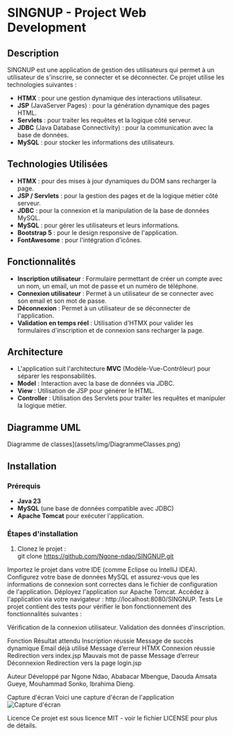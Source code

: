 # SINGNUP - Project Web Development

## Description

SINGNUP est une application de gestion des utilisateurs qui permet à un utilisateur de s'inscrire, se connecter et se déconnecter. Ce projet utilise les technologies suivantes : 

- **HTMX** : pour une gestion dynamique des interactions utilisateur.
- **JSP** (JavaServer Pages) : pour la génération dynamique des pages HTML.
- **Servlets** : pour traiter les requêtes et la logique côté serveur.
- **JDBC** (Java Database Connectivity) : pour la communication avec la base de données.
- **MySQL** : pour stocker les informations des utilisateurs.

## Technologies Utilisées

- **HTMX** : pour des mises à jour dynamiques du DOM sans recharger la page.
- **JSP / Servlets** : pour la gestion des pages et de la logique métier côté serveur.
- **JDBC** : pour la connexion et la manipulation de la base de données MySQL.
- **MySQL** : pour gérer les utilisateurs et leurs informations.
- **Bootstrap 5** : pour le design responsive de l'application.
- **FontAwesome** : pour l'intégration d'icônes.

## Fonctionnalités

- **Inscription utilisateur** : Formulaire permettant de créer un compte avec un nom, un email, un mot de passe et un numéro de téléphone.
- **Connexion utilisateur** : Permet à un utilisateur de se connecter avec son email et son mot de passe.
- **Déconnexion** : Permet à un utilisateur de se déconnecter de l'application.
- **Validation en temps réel** : Utilisation d'HTMX pour valider les formulaires d'inscription et de connexion sans recharger la page.

## Architecture

- L'application suit l'architecture **MVC** (Modèle-Vue-Contrôleur) pour séparer les responsabilités.
- **Model** : Interaction avec la base de données via JDBC.
- **View** : Utilisation de JSP pour générer le HTML.
- **Controller** : Utilisation des Servlets pour traiter les requêtes et manipuler la logique métier.

## Diagramme UML

Diagramme de classes](assets/img/DiagrammeClasses.png)

## Installation

### Prérequis

- **Java 23**
- **MySQL** (une base de données compatible avec JDBC)
- **Apache Tomcat** pour exécuter l'application.

### Étapes d'installation

1. Clonez le projet :  
git clone https://github.com/Ngone-ndao/SINGNUP.git

Importez le projet dans votre IDE (comme Eclipse ou IntelliJ IDEA).
Configurez votre base de données MySQL et assurez-vous que les informations de connexion sont correctes dans le fichier de configuration de l'application.
Déployez l'application sur Apache Tomcat.
Accédez à l'application via votre navigateur : http://localhost:8080/SINGNUP.
Tests
Le projet contient des tests pour vérifier le bon fonctionnement des fonctionnalités suivantes :

Vérification de la connexion utilisateur.
Validation des données d'inscription.

Fonction	        Résultat attendu
Inscription réussie	Message de succès dynamique
Email déjà utilisé	Message d’erreur HTMX
Connexion réussie	Redirection vers index.jsp
Mauvais mot de passe	Message d’erreur
Déconnexion	        Redirection vers la page login.jsp


Auteur
Développé par Ngone Ndao, Ababacar Mbengue, Daouda Amsata Gueye, Mouhammad Sonko, Ibrahima Dieng.

Capture d'écran
Voici une capture d'écran de l'application 
![Capture d'écran](assets/img)

 
Licence
Ce projet est sous licence MIT - voir le fichier LICENSE pour plus de détails.



